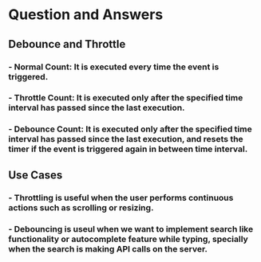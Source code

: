 # Question and Answers

## Debounce and Throttle

### - Normal Count: It is executed every time the event is triggered.

### - Throttle Count: It is executed only after the specified time interval has passed since the last execution.

### - Debounce Count: It is executed only after the specified time interval has passed since the last execution, and resets the timer if the event is triggered again in between time interval.

## Use Cases

### - Throttling is useful when the user performs continuous actions such as scrolling or resizing.

### - Debouncing is useul when we want to implement search like functionality or autocomplete feature while typing, specially when the search is making API calls on the server.
